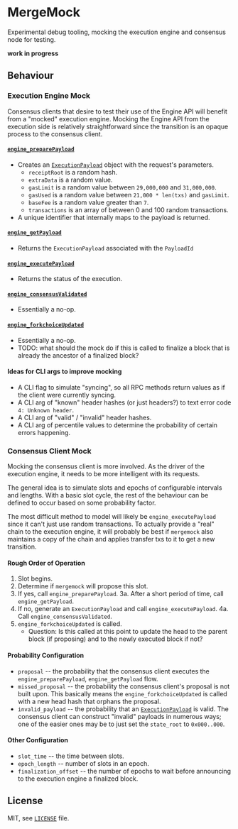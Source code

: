 # MergeMock

Experimental debug tooling, mocking the execution engine and consensus node for
testing.

**work in progress**

## Behaviour

### Execution Engine Mock

Consensus clients that desire to test their use of the Engine API will benefit
from a "mocked" execution engine. Mocking the Engine API from the execution
side is relatively straightforward since the transition is an opaque process to
the consensus client.

#### [`engine_preparePayload`][engine_preparePayload]

* Creates an [`ExecutionPayload`][ExecutionPayload] object with the request's
  parameters.
  * `receiptRoot` is a random hash.
  * `extraData` is a random value.
  * `gasLimit` is a random value between `29,000,000` and `31,000,000`.
  * `gasUsed` is a random value between `21,000 * len(txs)` and `gasLimit`.
  * `baseFee` is a random value greater than `7`.
  * `transactions` is an array of between 0 and 100 random transactions.
* A unique identifier that internally maps to the payload is returned.

#### [`engine_getPayload`][engine_getPayload]

* Returns the `ExecutionPayload` associated with the `PayloadId`

#### [`engine_executePayload`][engine_executePayload]

* Returns the status of the execution.

#### [`engine_consensusValidated`][engine_consensusValidated]

* Essentially a no-op.

#### [`engine_forkchoiceUpdated`][engine_forkchoiceUpdated]

* Essentially a no-op.
* TODO: what should the mock do if this is called to finalize a 
  block that is already the ancestor of a finalized block?

#### Ideas for CLI args to improve mocking

* A CLI flag to simulate "syncing", so all RPC methods return values as if the
  client were currently syncing.
* A CLI arg of "known" header hashes (or just headers?) to text error code `4:
  Unknown header`. 
* A CLI arg of "valid" / "invalid" header hashes.
* A CLI arg of percentile values to determine the probability of certain errors
  happening.

### Consensus Client Mock

Mocking the consensus client is more involved. As the driver of the execution
engine, it needs to be more intelligent with its requests.

The general idea is to simulate slots and epochs of configurable intervals and
lengths. With a basic slot cycle, the rest of the behaviour can be defined to
occur based on some probability factor.

The most difficult method to model will likely be `engine_executePayload` since
it can't just use random transactions. To actually provide a "real" chain to
the execution engine, it will probably be best if `mergemock` also maintains a
copy of the chain and applies transfer txs to it to get a new transition.

#### Rough Order of Operation

1. Slot begins.
2. Determine if `mergemock` will propose this slot.
3. If yes, call `engine_preparePayload`.
    3a. After a short period of time, call `engine_getPayload`.
4. If no, generate an `ExecutionPayload` and call `engine_executePayload`.
    4a. Call `engine_consensusValidated`.
5. `engine_forkchoiceUpdated` is called.
    * Question: Is this called at this point to update the head to the
    parent block (if proposing) and to the newly executed block if not?

#### Probability Configuration

* `proposal` -- the probability that the consensus client executes the
  `engine_preparePayload`, `engine_getPayload` flow.
* `missed_proposal` -- the probability the consensus client's proposal is not
  built upon. This basically means the `engine_forkchoiceUpdated` is called
  with a new head hash that orphans the proposal.
* `invalid_payload` -- the probability that an
  [`ExecutionPayload`][ExecutionPayload] is valid. The consensus client can
  construct "invalid" payloads in numerous ways; one of the easier ones may be
  to just set the `state_root` to `0x000..000`.

#### Other Configuration

* `slot_time` -- the time between slots.
* `epoch_length` -- number of slots in an epoch.
* `finalization_offset` -- the number of epochs to wait before announcing to
  the execution engine a finalized block.

## License

MIT, see [`LICENSE`](./LICENSE) file.

[engine_preparePayload]: https://github.com/ethereum/execution-apis/blob/main/src/engine/interop/specification.md#engine_preparepayload
[engine_getPayload]: https://github.com/ethereum/execution-apis/blob/main/src/engine/interop/specification.md#engine_getpayload
[engine_executePayload]: https://github.com/ethereum/execution-apis/blob/main/src/engine/interop/specification.md#engine_executepayload
[engine_consensusValidated]: https://github.com/ethereum/execution-apis/blob/main/src/engine/interop/specification.md#engine_consensusvalidated
[engine_forkchoiceUpdated]: https://github.com/ethereum/execution-apis/blob/main/src/engine/interop/specification.md#engine_forkchoiceupdated
[ExecutionPayload]: https://github.com/ethereum/execution-apis/blob/main/src/engine/interop/specification.md#ExecutionPayload
